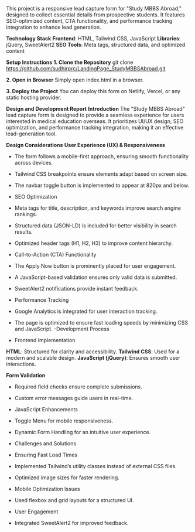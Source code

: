 This project is a responsive lead capture form for "Study MBBS Abroad," designed to collect essential details from prospective students. It features SEO-optimized content, CTA functionality, and performance tracking integration to enhance lead generation.

**Technology Stack**
**Frontend**: HTML, Tailwind CSS, JavaScript
**Libraries**: jQuery, SweetAlert2
**SEO Tools**: Meta tags, structured data, and optimized content

**Setup Instructions**
**1. Clone the Repository**
git clone https://github.com/sudhirprc/LandingPage_StudyMBBSAbroad.git

**2. Open in Browser**
Simply open index.html in a browser.

**3. Deploy the Project**
You can deploy this form on Netlify, Vercel, or any static hosting provider.

**Design and Development Report**
**Introduction**
The "Study MBBS Abroad" lead capture form is designed to provide a seamless experience for users interested in medical education overseas. It prioritizes UI/UX design, SEO optimization, and performance tracking integration, making it an effective lead-generation tool.

**Design Considerations**
**User Experience (UX) & Responsiveness**

- The form follows a mobile-first approach, ensuring smooth functionality across devices.
- Tailwind CSS breakpoints ensure elements adapt based on screen size.
- The navbar toggle button is implemented to appear at 820px and below.
- SEO Optimization

- Meta tags for title, description, and keywords improve search engine rankings.
- Structured data (JSON-LD) is included for better visibility in search results.
- Optimized header tags (H1, H2, H3) to improve content hierarchy.
- Call-to-Action (CTA) Functionality

- The Apply Now button is prominently placed for user engagement.
- A JavaScript-based validation ensures only valid data is submitted.
- SweetAlert2 notifications provide instant feedback.
- Performance Tracking

- Google Analytics is integrated for user interaction tracking.
- The page is optimized to ensure fast loading speeds by minimizing CSS and JavaScript.
-Development Process
- Frontend Implementation

**HTML**: Structured for clarity and accessibility.
**Tailwind CSS**: Used for a modern and scalable design.
**JavaScript (jQuery)**: Ensures smooth user interactions.

**Form Validation**

* Required field checks ensure complete submissions.
* Custom error messages guide users in real-time.
* JavaScript Enhancements

* Toggle Menu for mobile responsiveness.
* Dynamic Form Handling for an intuitive user experience.
* Challenges and Solutions
* Ensuring Fast Load Times

* Implemented Tailwind’s utility classes instead of external CSS files.
* Optimized image sizes for faster rendering.
* Mobile Optimization Issues

* Used flexbox and grid layouts for a structured UI.
* User Engagement

* Integrated SweetAlert2 for improved feedback.
